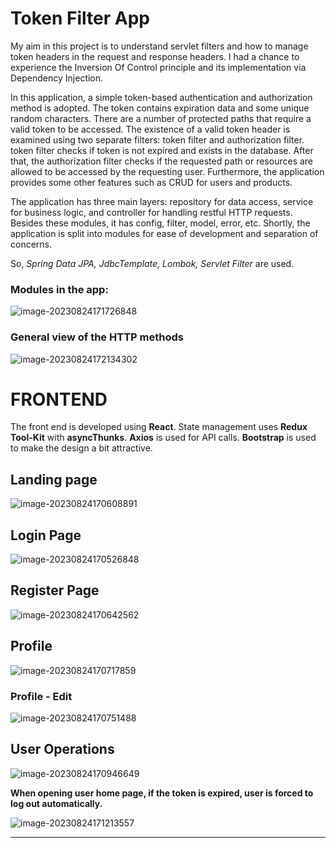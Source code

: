 # Token Filter App
My aim in this project is to understand servlet filters and how to manage token headers in the request and response headers. I had a chance to experience the Inversion Of Control principle and its implementation via Dependency Injection.

In this application, a simple token-based authentication and authorization method is adopted. The token contains expiration data and some unique random characters. There are a number of protected paths that require a valid token to be accessed. The existence of a valid token header is examined using two separate filters: token filter and authorization filter. token filter checks if token is not expired and exists in the database. After that, the authorization filter checks if the requested path or resources are allowed to be accessed by the requesting user. Furthermore, the application provides some other features such as CRUD for users and products.

The application has three main layers: repository for data access, service for business logic, and controller for handling restful HTTP requests. Besides these modules, it has config, filter, model, error, etc. Shortly, the application is split into modules for ease of development and separation of concerns.

So, _Spring Data JPA, JdbcTemplate, Lombok, Servlet Filter_ are used.

### Modules in the app:

![image-20230824171726848](https://github.com/nhtY/Token-Filter/assets/89942570/68354cdf-ebff-4da1-96f9-741ea29d6722)


### General view of the HTTP methods

![image-20230824172134302](https://github.com/nhtY/Token-Filter/assets/89942570/cff33f55-f803-472d-aac6-89116eafdc74)


# FRONTEND

The front end is developed using **React**. State management uses **Redux Tool-Kit** with **asyncThunks**. **Axios** is used for API calls.
**Bootstrap** is used to make the design a bit attractive.

## Landing page

![image-20230824170608891](https://github.com/nhtY/Token-Filter/assets/89942570/228408c5-56ac-4d83-8f2d-3d5f10a342c3)



## Login Page

![image-20230824170526848](https://github.com/nhtY/Token-Filter/assets/89942570/4c22478b-c49a-48ce-a700-15f721eb8b5f)


## Register Page

![image-20230824170642562](https://github.com/nhtY/Token-Filter/assets/89942570/3b5570e5-d3ab-4d8d-92f1-b53a424d4030)

## Profile

![image-20230824170717859](https://github.com/nhtY/Token-Filter/assets/89942570/d05a19c1-7f0d-4749-9d3f-108bd743145d)


### Profile - Edit

![image-20230824170751488](https://github.com/nhtY/Token-Filter/assets/89942570/8bbbb3c0-cf0c-4a2e-83d2-1287793e854a)

## User Operations

![image-20230824170946649](https://github.com/nhtY/Token-Filter/assets/89942570/23580668-85fa-4de9-9e1c-82874787d7ae)

**When opening user home page, if the token is expired, user is forced to log out automatically.**


![image-20230824171213557](https://github.com/nhtY/Token-Filter/assets/89942570/df753645-40d5-4ef9-9f8e-f4faf5b53a7f)

---




